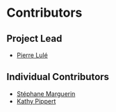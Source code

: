 # Contributors

## Project Lead

* [Pierre Lulé](https://github.com/plule-ansys)

## Individual Contributors

* [Stéphane Marguerin](https://github.com/stmarguerin)
* [Kathy Pippert](https://github.com/PipKat)
